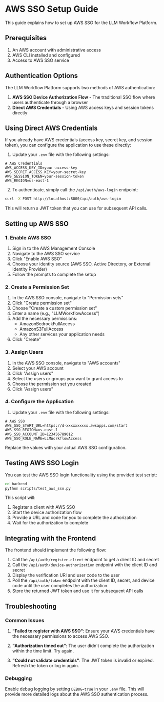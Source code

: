 # AWS SSO Setup Guide

This guide explains how to set up AWS SSO for the LLM Workflow Platform.

## Prerequisites

1. An AWS account with administrative access
2. AWS CLI installed and configured
3. Access to AWS SSO service

## Authentication Options

The LLM Workflow Platform supports two methods of AWS authentication:

1. **AWS SSO Device Authorization Flow** - The traditional SSO flow where users authenticate through a browser
2. **Direct AWS Credentials** - Using AWS access keys and session tokens directly

## Using Direct AWS Credentials

If you already have AWS credentials (access key, secret key, and session token), you can configure the application to use these directly:

1. Update your `.env` file with the following settings:

```
# AWS Credentials
AWS_ACCESS_KEY_ID=your-access-key
AWS_SECRET_ACCESS_KEY=your-secret-key
AWS_SESSION_TOKEN=your-session-token
AWS_REGION=us-east-1
```

2. To authenticate, simply call the `/api/auth/aws-login` endpoint:

```bash
curl -X POST http://localhost:8000/api/auth/aws-login
```

This will return a JWT token that you can use for subsequent API calls.

## Setting up AWS SSO

### 1. Enable AWS SSO

1. Sign in to the AWS Management Console
2. Navigate to the AWS SSO service
3. Click "Enable AWS SSO"
4. Choose your identity source (AWS SSO, Active Directory, or External Identity Provider)
5. Follow the prompts to complete the setup

### 2. Create a Permission Set

1. In the AWS SSO console, navigate to "Permission sets"
2. Click "Create permission set"
3. Choose "Create a custom permission set"
4. Enter a name (e.g., "LLMWorkflowAccess")
5. Add the necessary permissions:
   - AmazonBedrockFullAccess
   - AmazonS3FullAccess
   - Any other services your application needs
6. Click "Create"

### 3. Assign Users

1. In the AWS SSO console, navigate to "AWS accounts"
2. Select your AWS account
3. Click "Assign users"
4. Select the users or groups you want to grant access to
5. Choose the permission set you created
6. Click "Assign users"

### 4. Configure the Application

1. Update your `.env` file with the following settings:

```
# AWS SSO
AWS_SSO_START_URL=https://d-xxxxxxxxxx.awsapps.com/start
AWS_SSO_REGION=us-east-1
AWS_SSO_ACCOUNT_ID=123456789012
AWS_SSO_ROLE_NAME=LLMWorkflowAccess
```

Replace the values with your actual AWS SSO configuration.

## Testing AWS SSO Login

You can test the AWS SSO login functionality using the provided test script:

```bash
cd backend
python scripts/test_aws_sso.py
```

This script will:
1. Register a client with AWS SSO
2. Start the device authorization flow
3. Provide a URL and code for you to complete the authorization
4. Wait for the authorization to complete

## Integrating with the Frontend

The frontend should implement the following flow:

1. Call the `/api/auth/register-client` endpoint to get a client ID and secret
2. Call the `/api/auth/device-authorization` endpoint with the client ID and secret
3. Display the verification URI and user code to the user
4. Poll the `/api/auth/token` endpoint with the client ID, secret, and device code until the user completes the authorization
5. Store the returned JWT token and use it for subsequent API calls

## Troubleshooting

### Common Issues

1. **"Failed to register with AWS SSO"**: Ensure your AWS credentials have the necessary permissions to access AWS SSO.

2. **"Authorization timed out"**: The user didn't complete the authorization within the time limit. Try again.

3. **"Could not validate credentials"**: The JWT token is invalid or expired. Refresh the token or log in again.

### Debugging

Enable debug logging by setting `DEBUG=true` in your `.env` file. This will provide more detailed logs about the AWS SSO authentication process. 